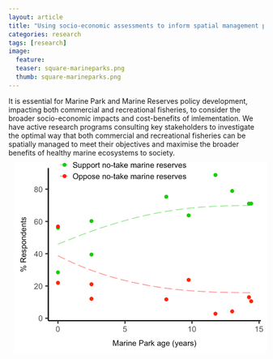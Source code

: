 ```yaml
---
layout: article
title: "Using socio-economic assessments to inform spatial management policy"
categories: research
tags: [research]
image:
  feature: 
  teaser: square-marineparks.png
  thumb: square-marineparks.png
---
```

It is essential for Marine Park and Marine Reserves policy development, impacting both commercial and recreational fisheries, to consider the broader socio-economic impacts and cost-benefits of imlementation. We have active research programs consulting key stakeholders to investigate the optimal way that both commercial and recreational fisheries can be spatially managed to meet their objectives and maximise the broader benefits of healthy marine ecosystems to society. 
<img src='/images/1_Marinepark.png' align='center' width="500" hspace="10" vspace="10">
